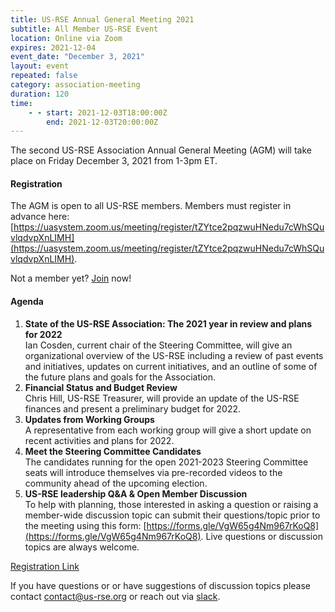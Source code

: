 ```yaml
---
title: US-RSE Annual General Meeting 2021
subtitle: All Member US-RSE Event
location: Online via Zoom
expires: 2021-12-04
event_date: "December 3, 2021"
layout: event
repeated: false
category: association-meeting
duration: 120
time:
    - - start: 2021-12-03T18:00:00Z
        end: 2021-12-03T20:00:00Z
---
```


The second US-RSE Association Annual General Meeting (AGM) will take place on Friday December 3, 2021 from 1-3pm ET.

#### Registration

The AGM is open to all US-RSE members.
Members must register in advance here: [https://uasystem.zoom.us/meeting/register/tZYtce2pqzwuHNedu7cWhSQuvlqdvpXnLIMH](https://uasystem.zoom.us/meeting/register/tZYtce2pqzwuHNedu7cWhSQuvlqdvpXnLIMH).

Not a member yet? [Join](https://us-rse.org/join/) now!

#### Agenda

1. **State of the US-RSE Association: The 2021 year in review and plans for 2022**  
  Ian Cosden, current chair of the Steering Committee, will give an organizational overview of the US-RSE including a review of past events and initiatives, updates on current initiatives, and an outline of some of the future plans and goals for the Association.
1. **Financial Status and Budget Review**  
  Chris Hill, US-RSE Treasurer, will provide an update of the US-RSE finances and present a preliminary budget for 2022.
1. **Updates from Working Groups**  
  A representative from each working group will give a short update on recent activities and plans for 2022.
1. **Meet the Steering Committee Candidates**  
  The candidates running for the open 2021-2023 Steering Committee seats will introduce themselves via pre-recorded videos to the community ahead of the upcoming election.
1. **US-RSE leadership Q&A & Open Member Discussion**  
  To help with planning, those interested in asking a question or raising a member-wide discussion topic can submit their questions/topic prior to the meeting using this form: [https://forms.gle/VgW65g4Nm967rKoQ8](https://forms.gle/VgW65g4Nm967rKoQ8). Live questions or discussion topics are always welcome.

[Registration Link](https://uasystem.zoom.us/meeting/register/tZYtce2pqzwuHNedu7cWhSQuvlqdvpXnLIMH)

If you have questions or or have suggestions of discussion topics please contact contact@us-rse.org or reach out via [slack](https://usrse.slack.com/).
